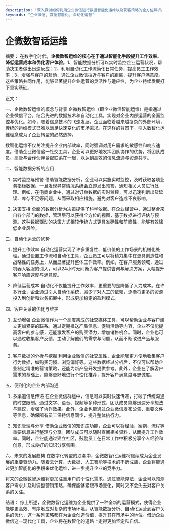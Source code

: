 ```yaml
---
description: "深入探讨如何利用企业微信进行数据智能化运维以及获客策略的全方位解析。"
keywords: "企业微信, 数据智能化, 自动化运营"
---
```

# 企微数智话运维

摘要： 
在数字化时代，**企微数智运维的核心在于通过智能化手段提升工作效率、降低运营成本和优化客户体验**。1、智能数据分析可以实时监控企业运营状况，帮助决策者做出迅速反应；2、利用自动化工作流简化日常任务，提高员工工作效率；3、增强与客户的互动，通过企业微信拉近与客户的距离，提升客户满意度。这些策略共同作用，能够显著提升企业运营的灵活性与适应性，为企业持续发展打下坚实基础。

正文：

一、企微数智运维的概念与背景
企微数智运维（即企业微信智能运维）是指通过企业微信平台，结合先进的数据技术和自动化工具，实现对企业内部运营的全面监控与优化。如今，随着信息技术的飞速发展，企业面临着越来越复杂的外部环境，传统的运维模式已难以满足快速变化的市场需求。在这样的背景下，引入数智化运维理念成为了企业转型的必然选择。

数智化运维不仅关注提升企业内部效率，同时强调对用户需求的敏感性和响应速度。借助企业微信这一社交工具，企业可以更好地发挥团队协作的优势，将团队成员、高管与合作伙伴紧密联系在一起，以达到高效的信息流通与资源共享。

二、智能数据分析的应用
1. 实时监控与预警
借助智能数据分析，企业可以实施实时监控，及时获取各项业务指标数据。一旦发现异常情况系统会立即发出预警，通知相关人员进行处理。例如，在电商企业中，通过对订单数据的实时监控，可以迅速判断出货延误、库存不足等问题，从而采取相应措施，避免对客户造成不良影响。

2. 决策支持
全面的数据分析为决策提供了科学依据。在企业经营中，通过整合来自各个部门的数据，管理层可以获得全方位的视图，基于数据进行评估与预测。这种数据驱动的决策方式相较传统方式更具准确性和前瞻性，能够有效降低企业风险。

三、自动化运营的优势
1. 提升工作效率
自动化运营实现了许多重复性、低价值的工作场景的机械化处理。通过设置工作流和自动化工具，企业员工可以将精力集中在更具创造性和战略性的任务上，从而显著提升整体工作效率。例如，在客户服务领域，通过机器人客服的引入，可以24小时无间断为客户提供咨询与解决方案，大幅提升客户响应速度与满意度。

2. 降低运营成本
自动化不仅能提升工作效率，更重要的是降低了人力成本。在许多行业，企业通过引入自动化系统，减少了对人工的依赖，逐渐将更多的资源投入到创新和业务拓展中，形成更加稳定的盈利模式。

四、客户关系的优化与维护
1. 互动增强
企业微信作为一个高度集成的社交媒体工具，可以帮助企业与客户建立更加紧密的联系。通过定期推送产品信息、促销活动等内容，企业不仅能提高客户的参与感，还能激发客户的购买潜力，增加销售机会。同时，企业也可以通过收集客户反馈，主动了解他们的需求与问题，从而不断改进产品与服务。

2. 客户数据的分析与挖掘
利用企业微信的社交属性，企业能够更方便地收集客户行为数据，如购买习惯、浏览偏好等。这些数据经过分析后，不仅可以帮助企业制定精准的营销策略，还能为新产品开发提供参考。此外，企业在了解客户需求的基础上，能够更好地进行个性化推荐，提升客户满意度与忠诚度。

五、便利化的企业内部沟通
1. 多渠道信息传递
在企业微信群组中，信息可以实时快速传递，打破了传统沟通的时空限制。通过文字、语音、视频等多种形式，团队成员能够迅速分享想法与建议，增强了协作效果。此外，企业也能通过企业微信发布公告、重要文件等信息，确保所有员工保持信息同步，提升整体执行力。

2. 知识管理与分享
借助企业微信的知识库功能，企业可以将经验、案例、流程等重要信息进行整理与分享。团队成员可以随时查阅相关资料，从而提升工作效率。同时，企业能通过建立社区，鼓励员工在日常工作中积极分享个人经验和创意，形成良好的知识分享氛围。

六、未来的发展趋势
在数字化转型的浪潮中，企微数智化运维将继续成为企业发展的重要驱动力。随着云计算、大数据、人工智能等技术的不断成熟，企业将能通过更加智能化的手段来优化运维，进一步提升企业的竞争力。

将来的企微数智运维将更加注重用户的个性化需求。通过智能算法，企业可以预测客户需求并及时调整营销策略，确保能够紧跟市场变化，同时又不会失去对客户关系的关注。

结语：
综上所述，企微数智化运维为企业提供了一种全新的运营模式，使得企业能够更高效、有序地应对复杂的市场环境。从智能数据分析、自动化运营到客户关系的优化，这一系列策略都在为企业创造价值，提升其在市场中的地位。借助企业微信这一现代化工具，企业将在数智化的道路上走得更加坚定和自信。
